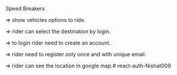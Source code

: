 Speed Breakers

=> show vehicles options to ride.

=> rider can select the destination by login.

=> to login rider need to create an account.

=> rider need to register only once and with unique email.

=> rider can see the location in google map.# react-auth-Nishat009
